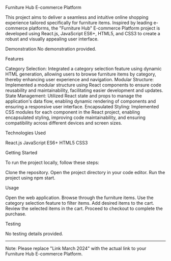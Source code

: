 Furniture Hub E-commerce Platform

This project aims to deliver a seamless and intuitive online shopping experience tailored specifically for furniture items. Inspired by leading e-commerce platforms, the "Furniture Hub" E-commerce Platform project is developed using React.js, JavaScript ES6+, HTML5, and CSS3 to create a robust and visually appealing user interface.

Demonstration
No demonstration provided.

Features

Category Selection: Integrated a category selection feature using dynamic HTML generation, allowing users to browse furniture items by category, thereby enhancing user experience and navigation.
Modular Structure: Implemented a modular structure using React components to ensure code reusability and maintainability, facilitating easier development and updates.
State Management: Utilized React state and props to manage the application's data flow, enabling dynamic rendering of components and ensuring a responsive user interface.
Encapsulated Styling: Implemented CSS modules for each component in the React project, enabling encapsulated styling, improving code maintainability, and ensuring compatibility across different devices and screen sizes.

Technologies Used

React.js
JavaScript ES6+
HTML5
CSS3

Getting Started

To run the project locally, follow these steps:

Clone the repository.
Open the project directory in your code editor.
Run the project using npm start.

Usage

Open the web application.
Browse through the furniture items.
Use the category selection feature to filter items.
Add desired items to the cart.
Review the selected items in the cart.
Proceed to checkout to complete the purchase.

Testing

No testing details provided.

---

Note: Please replace "Link March 2024" with the actual link to your Furniture Hub E-commerce Platform.
